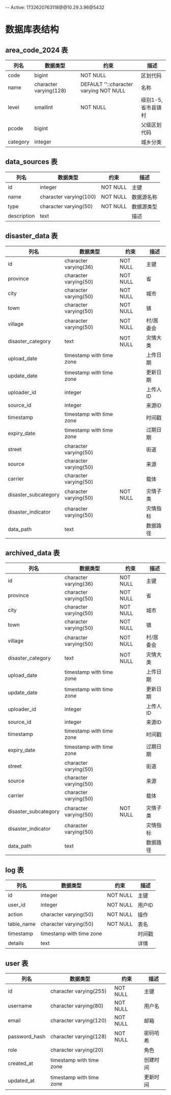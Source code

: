 -- Active: 1732620763118@@10.29.3.96@5432
# 数据库表结构

## area_code_2024 表

| 列名       | 数据类型           | 约束          | 描述               |
|------------|--------------------|---------------|--------------------|
| code       | bigint             | NOT NULL      | 区划代码           |
| name       | character varying(128) | DEFAULT ''::character varying NOT NULL | 名称               |
| level      | smallint           | NOT NULL      | 级别1-5,省市县镇村 |
| pcode      | bigint             |               | 父级区划代码       |
| category   | integer            |               | 城乡分类           |

## data_sources 表

| 列名       | 数据类型           | 约束          | 描述               |
|------------|--------------------|---------------|--------------------|
| id         | integer            | NOT NULL      | 主键               |
| name       | character varying(100) | NOT NULL  | 数据源名称         |
| type       | character varying(50)  | NOT NULL  | 数据源类型         |
| description| text               |               | 描述               |

## disaster_data 表

| 列名               | 数据类型           | 约束          | 描述               |
|--------------------|--------------------|---------------|--------------------|
| id                 | character varying(36) | NOT NULL  | 主键               |
| province           | character varying(50)  | NOT NULL  | 省                 |
| city               | character varying(50)  | NOT NULL  | 城市               |
| town               | character varying(50)  | NOT NULL  | 镇                 |
| village            | character varying(50)  | NOT NULL  | 村/居委会          |
| disaster_category  | text               | NOT NULL      | 灾情大类           |
| upload_date        | timestamp with time zone |       | 上传日期           |
| update_date        | timestamp with time zone |       | 更新日期           |
| uploader_id        | integer            |               | 上传人ID           |
| source_id          | integer            |               | 来源ID             |
| timestamp          | timestamp with time zone |       | 时间戳             |
| expiry_date        | timestamp with time zone |       | 过期日期           |
| street             | character varying(50)  |           | 街道               |
| source             | character varying(50)  |           | 来源               |
| carrier            | character varying(50)  |           | 载体               |
| disaster_subcategory | character varying(50) | NOT NULL | 灾情子类           |
| disaster_indicator | character varying(50)  |           | 灾情指标           |
| data_path          | text               |               | 数据路径           |

## archived_data 表

| 列名               | 数据类型           | 约束          | 描述               |
|--------------------|--------------------|---------------|--------------------|
| id                 | character varying(36) | NOT NULL  | 主键               |
| province           | character varying(50)  | NOT NULL  | 省                 |
| city               | character varying(50)  | NOT NULL  | 城市               |
| town               | character varying(50)  | NOT NULL  | 镇                 |
| village            | character varying(50)  | NOT NULL  | 村/居委会          |
| disaster_category  | text               | NOT NULL      | 灾情大类           |
| upload_date        | timestamp with time zone |       | 上传日期           |
| update_date        | timestamp with time zone |       | 更新日期           |
| uploader_id        | integer            |               | 上传人ID           |
| source_id          | integer            |               | 来源ID             |
| timestamp          | timestamp with time zone |       | 时间戳             |
| expiry_date        | timestamp with time zone |       | 过期日期           |
| street             | character varying(50)  |           | 街道               |
| source             | character varying(50)  |           | 来源               |
| carrier            | character varying(50)  |           | 载体               |
| disaster_subcategory | character varying(50) | NOT NULL | 灾情子类           |
| disaster_indicator | character varying(50)  |           | 灾情指标           |
| data_path          | text               |               | 数据路径           |

## log 表

| 列名       | 数据类型           | 约束          | 描述               |
|------------|--------------------|---------------|--------------------|
| id         | integer            | NOT NULL      | 主键               |
| user_id    | integer            | NOT NULL      | 用户ID             |
| action     | character varying(50) | NOT NULL  | 操作               |
| table_name | character varying(50) | NOT NULL  | 表名               |
| timestamp  | timestamp with time zone |       | 时间戳             |
| details    | text               |               | 详情               |

## user 表

| 列名       | 数据类型           | 约束          | 描述               |
|------------|--------------------|---------------|--------------------|
| id         | character varying(255) | NOT NULL  | 主键               |
| username   | character varying(80)  | NOT NULL  | 用户名             |
| email      | character varying(120) | NOT NULL  | 邮箱               |
| password_hash | character varying(128) | NOT NULL | 密码哈希           |
| role       | character varying(20)  |           | 角色               |
| created_at | timestamp with time zone |       | 创建时间           |
| updated_at | timestamp with time zone |       | 更新时间           |